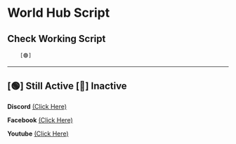 # World Hub Script
## Check Working Script

        [🟢]
------------------------------------
[🟢] Still Active 
[🔴] Inactive 
------------------------------------
**Discord**
[(Click Here)](<https://discord.com/invite/psE8EUa9kg>)

**Facebook**
[(Click Here)](<https://www.facebook.com/nhatminhvnz>)

**Youtube**
[(Click Here)](<https://www.youtube.com/@ytnhatminh>)
